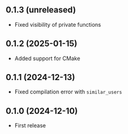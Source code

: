 ## 0.1.3 (unreleased)

- Fixed visibility of private functions

## 0.1.2 (2025-01-15)

- Added support for CMake

## 0.1.1 (2024-12-13)

- Fixed compilation error with `similar_users`

## 0.1.0 (2024-12-10)

- First release
